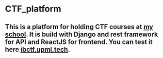# CTF_platform
## This is a platform for holding CTF courses at [my school](https://ugrafmsh.ru/). It is build with Django and rest framework for API and ReactJS for frontend. You can test it here [ibctf.upml.tech](http://ibctf.upml.tech/site).
